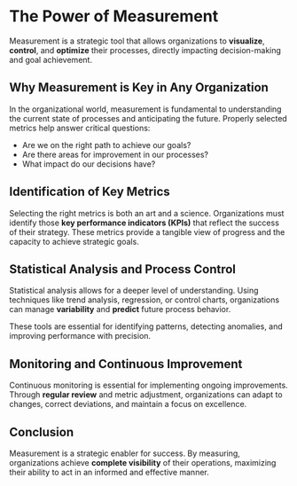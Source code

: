 
# The Power of Measurement

Measurement is a strategic tool that allows organizations to **visualize**, **control**, and **optimize** their processes, directly impacting decision-making and goal achievement.

## Why Measurement is Key in Any Organization

In the organizational world, measurement is fundamental to understanding the current state of processes and anticipating the future. Properly selected metrics help answer critical questions:

- Are we on the right path to achieve our goals?
- Are there areas for improvement in our processes?
- What impact do our decisions have?

## Identification of Key Metrics

Selecting the right metrics is both an art and a science. Organizations must identify those **key performance indicators (KPIs)** that reflect the success of their strategy. These metrics provide a tangible view of progress and the capacity to achieve strategic goals.

## Statistical Analysis and Process Control

Statistical analysis allows for a deeper level of understanding. Using techniques like trend analysis, regression, or control charts, organizations can manage **variability** and **predict** future process behavior.

These tools are essential for identifying patterns, detecting anomalies, and improving performance with precision.

## Monitoring and Continuous Improvement

Continuous monitoring is essential for implementing ongoing improvements. Through **regular review** and metric adjustment, organizations can adapt to changes, correct deviations, and maintain a focus on excellence.

## Conclusion

Measurement is a strategic enabler for success. By measuring, organizations achieve **complete visibility** of their operations, maximizing their ability to act in an informed and effective manner.
